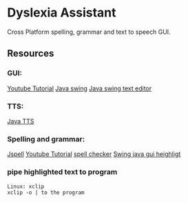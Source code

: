 # Dyslexia Assistant
Cross Platform spelling, grammar and text to speech GUI.

## Resources
### GUI: 
[Youtube Tutorial](https://www.youtube.com/watch?v=5o3fMLPY7qY)
[Java swing](https://www.javatpoint.com/java-swing)
[Java swing text editor](https://www.geeksforgeeks.org/java-swing-create-a-simple-text-editor/)

### TTS: 
[Java TTS](https://www.tutorialsfield.com/java-text-to-speech/)

### Spelling and grammar:
[Jspell](https://www.jspell.com/docs/jspellsdk/com/jspell/gui/JSpellChecker.html) 
[Youtube Tutorial]( https://www.youtube.com/watch?v=RNuZJz5UorU)
[spell checker]( https://bakedcircuits.wordpress.com/2013/08/10/simple-spell-checker-in-java/)
[Swing java gui heighligt]( https://www.guru99.com/java-swing-gui.html)

### pipe highlighted text to program
```
Linux: xclip
xclip -o | to the program
```

